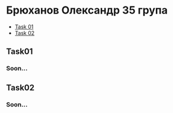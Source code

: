 # Брюханов Олександр 35 група
* [Task 01](#Task01)
* [Task 02](#Task02)

## Task01
### Soon...
## Task02
### Soon...
